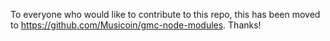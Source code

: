 To everyone who would like to contribute to this repo, this has been moved to https://github.com/Musicoin/gmc-node-modules. Thanks!
